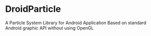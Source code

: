 # DroidParticle
A Particle System Library for Android Application
Based on standard Android graphic API without using OpenGL
